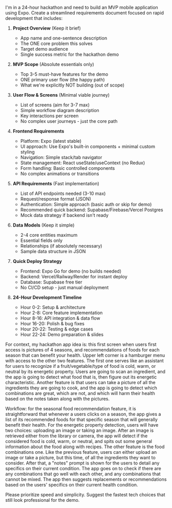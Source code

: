 I'm in a 24-hour hackathon and need to build an MVP mobile application using Expo. Create a streamlined requirements document focused on rapid development that includes:

1. **Project Overview** (Keep it brief)

   - App name and one-sentence description
   - The ONE core problem this solves
   - Target demo audience
   - Single success metric for the hackathon demo

2. **MVP Scope** (Absolute essentials only)

   - Top 3-5 must-have features for the demo
   - ONE primary user flow (the happy path)
   - What we're explicitly NOT building (out of scope)

3. **User Flow & Screens** (Minimal viable journey)

   - List of screens (aim for 3-7 max)
   - Simple workflow diagram description
   - Key interactions per screen
   - No complex user journeys - just the core path

4. **Frontend Requirements**

   - Platform: Expo (latest stable)
   - UI approach: Use Expo's built-in components + minimal custom styling
   - Navigation: Simple stack/tab navigator
   - State management: React useState/useContext (no Redux)
   - Form handling: Basic controlled components
   - No complex animations or transitions

5. **API Requirements** (Fast implementation)

   - List of API endpoints needed (3-10 max)
   - Request/response format (JSON)
   - Authentication: Simple approach (basic auth or skip for demo)
   - Recommended quick backend: Supabase/Firebase/Vercel Postgres
   - Mock data strategy if backend isn't ready

6. **Data Models** (Keep it simple)

   - 2-4 core entities maximum
   - Essential fields only
   - Relationships (if absolutely necessary)
   - Sample data structure in JSON

7. **Quick Deploy Strategy**

   - Frontend: Expo Go for demo (no builds needed)
   - Backend: Vercel/Railway/Render for instant deploy
   - Database: Supabase free tier
   - No CI/CD setup - just manual deployment

8. **24-Hour Development Timeline**
   - Hour 0-2: Setup & architecture
   - Hour 2-8: Core feature implementation
   - Hour 8-16: API integration & data flow
   - Hour 16-20: Polish & bug fixes
   - Hour 20-22: Testing & edge cases
   - Hour 22-24: Demo preparation & slides

For context, my hackathon app idea is: this first screen when users first access is pictures of 4 seasons, and recommendations of foods for each season that can benefit your health. Upper left corner is a hamburger menu with access to the other two features. The first one serves like an assistant for users to recognize if a fruit/vegetable/type of food is cold, warm, or neutral by its energetic property. Users are going to scan an ingredient, and the app is going to detect what food that is, then figure out its energetic characteristic. Another feature is that users can take a picture of all the ingredients they are going to cook, and the app is going to detect which combinations are great, which are not, and which will harm their health based on the notes taken along with the pictures.

Workflow: for the seasonal food recommendation feature, it is straightforward that whenever a users clicks on a season, the app gives a list of its recommended foods for that specific season that will generally benefit their health. For the energetic property detection, users will have two choices: uploading an image or taking an image. After an image is retrieved either from the library or camera, the app will detect if the considered food is cold, warm, or neutral, and spits out some general information about the food along with recipes. The other feature is the food combinations one. Like the previous feature, users can either upload an image or take a picture, but this time, of all the ingredients they want to consider. After that, a "notes" prompt is shown for the users to detail any specifics on their current condition. The app goes on to check if there are any combinations that go well with each other, and any combinations that cannot be mixed. The app then suggests replacements or recommendations based on the users' specifics on their current health condition.

Please prioritize speed and simplicity. Suggest the fastest tech choices that still look professional for the demo.

